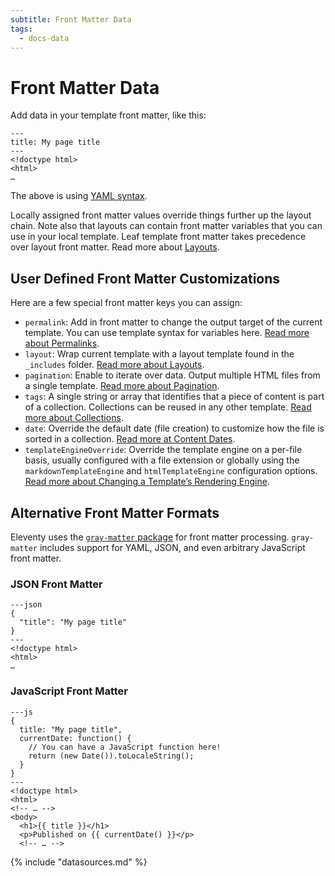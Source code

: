 ```yaml
---
subtitle: Front Matter Data
tags:
  - docs-data
---
```

# Front Matter Data

Add data in your template front matter, like this:

```
---
title: My page title
---
<!doctype html>
<html>
…
```

The above is using [YAML syntax](https://learnxinyminutes.com/docs/yaml/).

Locally assigned front matter values override things further up the layout chain. Note also that layouts can contain front matter variables that you can use in your local template. Leaf template front matter takes precedence over layout front matter. Read more about [Layouts](/docs/layouts/).

## User Defined Front Matter Customizations

Here are a few special front matter keys you can assign:

* `permalink`: Add in front matter to change the output target of the current template. You can use template syntax for variables here. [Read more about Permalinks](/docs/permalinks/).
* `layout`: Wrap current template with a layout template found in the `_includes` folder. [Read more about Layouts](/docs/layouts/).
* `pagination`: Enable to iterate over data. Output multiple HTML files from a single template. [Read more about Pagination](/docs/pagination/).
* `tags`: A single string or array that identifies that a piece of content is part of a collection. Collections can be reused in any other template. [Read more about Collections](/docs/collections/).
* `date`: Override the default date (file creation) to customize how the file is sorted in a collection. [Read more at Content Dates](/docs/dates/).
* `templateEngineOverride`: Override the template engine on a per-file basis, usually configured with a file extension or globally using the `markdownTemplateEngine` and `htmlTemplateEngine` configuration options. [Read more about Changing a Template’s Rendering Engine](/docs/languages/#overriding-the-template-language).

## Alternative Front Matter Formats

Eleventy uses the [`gray-matter` package](https://github.com/jonschlinkert/gray-matter) for front matter processing. `gray-matter` includes support for YAML, JSON, and even arbitrary JavaScript front matter.

### JSON Front Matter

```
---json
{
  "title": "My page title"
}
---
<!doctype html>
<html>
…
```

### JavaScript Front Matter

```
---js
{
  title: "My page title",
  currentDate: function() {
    // You can have a JavaScript function here!
    return (new Date()).toLocaleString();
  }
}
---
<!doctype html>
<html>
<!-- … -->
<body>
  <h1>{{ title }}</h1>
  <p>Published on {{ currentDate() }}</p>
  <!-- … -->
```

{% include "datasources.md" %}
